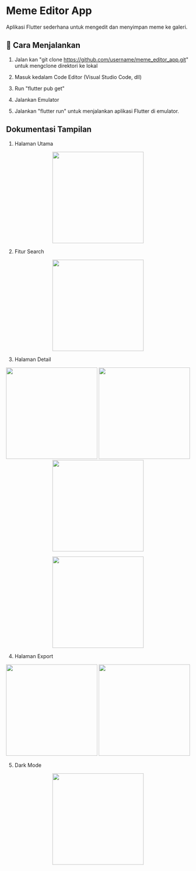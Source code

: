 # Meme Editor App

Aplikasi Flutter sederhana untuk mengedit dan menyimpan meme ke galeri.

## 🚀 Cara Menjalankan

1. Jalan kan "git clone https://github.com/username/meme_editor_app.git" untuk mengclone direktori ke lokal

2. Masuk kedalam Code Editor (Visual Studio Code, dll)

3. Run "flutter pub get"

4. Jalankan Emulator

5. Jalankan "flutter run" untuk menjalankan aplikasi Flutter di emulator.

##  Dokumentasi Tampilan
1. Halaman Utama
<p align="center">
  <img src="images/mockup1.png" width="250"/>
</p>

2. Fitur Search

<p align="center">
  <img src="images/mockup8.png" width="250"/>
</p>

3. Halaman Detail
<p align="center">
<img src="images/mockup2.png" width="250"/>
<img src="images/mockup3.png" width="250"/>
<img src="images/mockup4.png" width="250"/>
</p>
<p align="center">
<img src="images/mockup5.png" width="250"/>

</p>

4. Halaman Export
<p align="center">
<img src="images/mockup6.png" width="250"/>
<img src="images/mockup7.png" width="250"/>
</p>

5. Dark Mode
<p align="center">
<img src="images/mockup9.png" width="250"/>
</p>